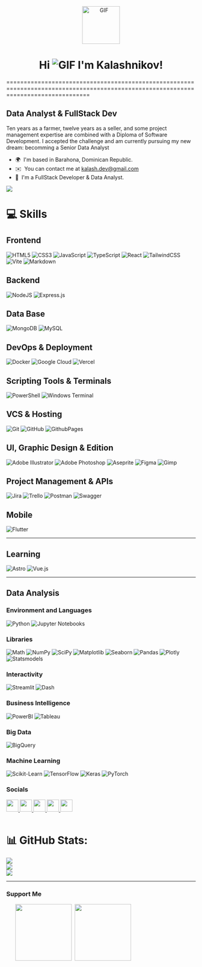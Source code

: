<div id="header" align="center">
 <img src="https://media.giphy.com/media/QssGEmpkyEOhBCb7e1/giphy.gif" width="100" alt="GIF" />
</div>

<h1 align="center"; >
    Hi <img src="https://user-images.githubusercontent.com/18350557/176309783-0785949b-9127-417c-8b55-ab5a4333674e.gif" alt="GIF"> I'm Kalashnikov!
</h1>
====================================================================================================================================

Data Analyst & FullStack Dev
-------------------------------------------

Ten years as a farmer, twelve years as a seller, and some project management expertise are combined with a Diploma of Software Development. I accepted the challenge and am currently pursuing my new dream: becomming a Senior Data Analyst

* 🌍  I'm based in Barahona, Dominican Republic.
* ✉️  You can contact me at [kalash.dev@gmail.com](mailto:kalash.dev@gmail.com)
* 🧠  I'm a FullStack Developer & Data Analyst. 

<a href="https://www.github.com/kalashbg-dev" target="_blank" rel="noreferrer"><img
src="https://img.shields.io/github/followers/kalashbg-dev?logo=github&style=for-the-badge&color=0891b2&labelColor=1c1917" /></a>

# 💻 Skills

## Frontend
![HTML5](https://img.shields.io/badge/html5-%23E34F26.svg?style=for-the-badge&logo=html5&logoColor=white) ![CSS3](https://img.shields.io/badge/css3-%231572B6.svg?style=for-the-badge&logo=css3&logoColor=white) ![JavaScript](https://img.shields.io/badge/javascript-%23323330.svg?style=for-the-badge&logo=javascript&logoColor=%23F7DF1E) ![TypeScript](https://img.shields.io/badge/typescript-%23007ACC.svg?style=for-the-badge&logo=typescript&logoColor=white) ![React](https://img.shields.io/badge/react-%2320232a.svg?style=for-the-badge&logo=react&logoColor=%2361DAFB) ![TailwindCSS](https://img.shields.io/badge/tailwindcss-%2338B2AC.svg?style=for-the-badge&logo=tailwind-css&logoColor=white) ![Vite](https://img.shields.io/badge/vite-%23646CFF.svg?style=for-the-badge&logo=vite&logoColor=white) ![Markdown](https://img.shields.io/badge/markdown-%23000000.svg?style=for-the-badge&logo=markdown&logoColor=white)

## Backend
![NodeJS](https://img.shields.io/badge/node.js-6DA55F?style=for-the-badge&logo=node.js&logoColor=white) ![Express.js](https://img.shields.io/badge/express.js-%23404d59.svg?style=for-the-badge&logo=express&logoColor=%2361DAFB)

## Data Base
![MongoDB](https://img.shields.io/badge/MongoDB-%234ea94b.svg?style=for-the-badge&logo=mongodb&logoColor=white) ![MySQL](https://img.shields.io/badge/mysql-4479A1.svg?style=for-the-badge&logo=mysql&logoColor=white)

## DevOps & Deployment
![Docker](https://img.shields.io/badge/docker-%230db7ed.svg?style=for-the-badge&logo=docker&logoColor=white) ![Google Cloud](https://img.shields.io/badge/GoogleCloud-%234285F4.svg?style=for-the-badge&logo=google-cloud&logoColor=white) ![Vercel](https://img.shields.io/badge/vercel-%23000000.svg?style=for-the-badge&logo=vercel&logoColor=white)

## Scripting Tools & Terminals
![PowerShell](https://img.shields.io/badge/PowerShell-%235391FE.svg?style=for-the-badge&logo=powershell&logoColor=white) ![Windows Terminal](https://img.shields.io/badge/Windows%20Terminal-%234D4D4D.svg?style=for-the-badge&logo=windows-terminal&logoColor=white)

## VCS & Hosting
![Git](https://img.shields.io/badge/git-%23F05033.svg?style=for-the-badge&logo=git&logoColor=white) ![GitHub](https://img.shields.io/badge/github-%23121011.svg?style=for-the-badge&logo=github&logoColor=white) ![GithubPages](https://img.shields.io/badge/github%20pages-121013?style=for-the-badge&logo=github&logoColor=white)

## UI, Graphic Design & Edition
![Adobe Illustrator](https://img.shields.io/badge/adobe%20illustrator-%23FF9A00.svg?style=for-the-badge&logo=adobe%20illustrator&logoColor=white) ![Adobe Photoshop](https://img.shields.io/badge/adobe%20photoshop-%2331A8FF.svg?style=for-the-badge&logo=adobe%20photoshop&logoColor=white) ![Aseprite](https://img.shields.io/badge/Aseprite-FFFFFF?style=for-the-badge&logo=Aseprite&logoColor=#7D929E) ![Figma](https://img.shields.io/badge/figma-%23F24E1E.svg?style=for-the-badge&logo=figma&logoColor=white) ![Gimp](https://img.shields.io/badge/Gimp-657D8B?style=for-the-badge&logo=gimp&logoColor=FFFFFF)

## Project Management & APIs
![Jira](https://img.shields.io/badge/jira-%230A0FFF.svg?style=for-the-badge&logo=jira&logoColor=white) ![Trello](https://img.shields.io/badge/Trello-%23026AA7.svg?style=for-the-badge&logo=Trello&logoColor=white) ![Postman](https://img.shields.io/badge/Postman-FF6C37?style=for-the-badge&logo=postman&logoColor=white) ![Swagger](https://img.shields.io/badge/-Swagger-%23Clojure?style=for-the-badge&logo=swagger&logoColor=white)

## Mobile
![Flutter](https://img.shields.io/badge/Flutter-%2302569B.svg?style=for-the-badge&logo=Flutter&logoColor=white)

---

## Learning
![Astro](https://img.shields.io/badge/astro-%232C2052.svg?style=for-the-badge&logo=astro&logoColor=white) ![Vue.js](https://img.shields.io/badge/vue.js-4FC08D?style=for-the-badge&logo=vue.js&logoColor=white)

---

## Data Analysis

### Environment and Languages
![Python](https://img.shields.io/badge/python-3776AB?style=for-the-badge&logo=python&logoColor=white) ![Jupyter Notebooks](https://img.shields.io/badge/Jupyter-FFBE0B.svg?style=for-the-badge&logo=jupyter&logoColor=white)

### Libraries
![Math](https://img.shields.io/badge/Math-000000.svg?style=for-the-badge) ![NumPy](https://img.shields.io/badge/NumPy-013243.svg?style=for-the-badge&logo=numpy&logoColor=white) ![SciPy](https://img.shields.io/badge/SciPy-8CAAE6.svg?style=for-the-badge&logo=scipy&logoColor=white) ![Matplotlib](https://img.shields.io/badge/Matplotlib-11557C.svg?style=for-the-badge&logo=matplotlib&logoColor=white) ![Seaborn](https://img.shields.io/badge/Seaborn-EFC050.svg?style=for-the-badge&logo=seaborn&logoColor=white) ![Pandas](https://img.shields.io/badge/Pandas-150458.svg?style=for-the-badge&logo=pandas&logoColor=white) ![Plotly](https://img.shields.io/badge/Plotly-FF7F0F.svg?style=for-the-badge&logo=plotly&logoColor=white) ![Statsmodels](https://img.shields.io/badge/Statsmodels-262626.svg?style=for-the-badge&logo=python&logoColor=white)

### Interactivity
![Streamlit](https://img.shields.io/badge/Streamlit-FF4B4B.svg?style=for-the-badge&logo=streamlit&logoColor=white) ![Dash](https://img.shields.io/badge/Dash-282B2E.svg?style=for-the-badge&logo=dash&logoColor=white)

### Business Intelligence
![PowerBI](https://img.shields.io/badge/Power%20BI-F2C811.svg?style=for-the-badge&logo=powerbi&logoColor=black) ![Tableau](https://img.shields.io/badge/Tableau-E97627.svg?style=for-the-badge&logo=tableau&logoColor=white)

### Big Data
![BigQuery](https://img.shields.io/badge/BigQuery-4285F4.svg?style=for-the-badge&logo=bigquery&logoColor=white)

### Machine Learning
![Scikit-Learn](https://img.shields.io/badge/scikit--learn-F7931E.svg?style=for-the-badge&logo=scikitlearn&logoColor=white) ![TensorFlow](https://img.shields.io/badge/TensorFlow-FF6F00.svg?style=for-the-badge&logo=tensorflow&logoColor=white) ![Keras](https://img.shields.io/badge/Keras-D00000.svg?style=for-the-badge&logo=keras&logoColor=white) ![PyTorch](https://img.shields.io/badge/PyTorch-EE4C2C.svg?style=for-the-badge&logo=pytorch&logoColor=white)


### Socials
<p align="left"> <a href="https://www.github.com/kalashbg-dev" target="_blank" rel="noreferrer"> <picture> <source media="(prefers-color-scheme: dark)" srcset="https://raw.githubusercontent.com/danielcranney/readme-generator/main/public/icons/socials/github-dark.svg" /> <source media="(prefers-color-scheme: light)" srcset="https://raw.githubusercontent.com/danielcranney/readme-generator/main/public/icons/socials/github.svg" /> <img src="https://raw.githubusercontent.com/danielcranney/readme-generator/main/public/icons/socials/github.svg" width="32" height="32" /> </picture> </a> <a href="http://www.instagram.com/kalashbg" target="_blank" rel="noreferrer"> <picture> <source media="(prefers-color-scheme: dark)" srcset="https://raw.githubusercontent.com/danielcranney/readme-generator/main/public/icons/socials/instagram-dark.svg" /> <source media="(prefers-color-scheme: light)" srcset="https://raw.githubusercontent.com/danielcranney/readme-generator/main/public/icons/socials/instagram.svg" /> <img src="https://raw.githubusercontent.com/danielcranney/readme-generator/main/public/icons/socials/instagram.svg" width="32" height="32" /> </picture> </a> <a href="https://www.linkedin.com/in/kalashbg" target="_blank" rel="noreferrer"> <picture> <source media="(prefers-color-scheme: dark)" srcset="https://raw.githubusercontent.com/danielcranney/readme-generator/main/public/icons/socials/linkedin-dark.svg" /> <source media="(prefers-color-scheme: light)" srcset="https://raw.githubusercontent.com/danielcranney/readme-generator/main/public/icons/socials/linkedin.svg" /> <img src="https://raw.githubusercontent.com/danielcranney/readme-generator/main/public/icons/socials/linkedin.svg" width="32" height="32" /> </picture> </a> <a href="http://www.medium.com/@kalashnikov.bello" target="_blank" rel="noreferrer"> <picture> <source media="(prefers-color-scheme: dark)" srcset="https://raw.githubusercontent.com/danielcranney/readme-generator/main/public/icons/socials/medium-dark.svg" /> <source media="(prefers-color-scheme: light)" srcset="https://raw.githubusercontent.com/danielcranney/readme-generator/main/public/icons/socials/medium.svg" /> <img src="https://raw.githubusercontent.com/danielcranney/readme-generator/main/public/icons/socials/medium.svg" width="32" height="32" /> </picture> </a> <a href="https://www.x.com/kalashbg" target="_blank" rel="noreferrer"> <picture> <source media="(prefers-color-scheme: dark)" srcset="https://raw.githubusercontent.com/danielcranney/readme-generator/main/public/icons/socials/twitter-dark.svg" /> <source media="(prefers-color-scheme: light)" srcset="https://raw.githubusercontent.com/danielcranney/readme-generator/main/public/icons/socials/twitter.svg" /> <img src="https://raw.githubusercontent.com/danielcranney/readme-generator/main/public/icons/socials/twitter.svg" width="32" height="32" /> </picture> </a> </p>

<img src="https://komarev.com/ghpvc/?username=kalashbg-dev&style=flat-square&color=blue" alt=""/>


# 📊 GitHub Stats:
![](https://github-readme-stats.vercel.app/api?username=kalashbg-dev&theme=dark&hide_border=false&include_all_commits=false&count_private=false)<br/>
![](https://github-readme-streak-stats.herokuapp.com/?user=kalashbg-dev&theme=dark&hide_border=false)<br/>
![](https://github-readme-stats.vercel.app/api/top-langs/?username=kalashbg-dev&theme=dark&hide_border=false&include_all_commits=false&count_private=false&layout=compact)

---

### Support Me

<ul style="list-style-type: none; margin: 0;">


<li style="display: inline-block; margin-right: 0.25rem;"><a href="https://www.ko-fi.com/kalashbgdev"><img src="https://storage.ko-fi.com/cdn/kofi2.png?v=3" width="150"/></a></li>

<li style="display: inline-block; margin-right: 0.25rem;"><a href="https://paypal.me/kalashbgdev"><img src="https://img.shields.io/badge/PayPal-00457C?style=for-the-badge&logo=paypal&logoColor=white" width="150"/></a></li>

</ul>
